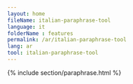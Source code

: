 ```yaml
---
layout: home
fileName: italian-paraphrase-tool
language: it
folderName : features
permalink: /ar/italian-paraphrase-tool
lang: ar
tool: italian-paraphrase-tool
---
```

{% include section/paraphrase.html %}
